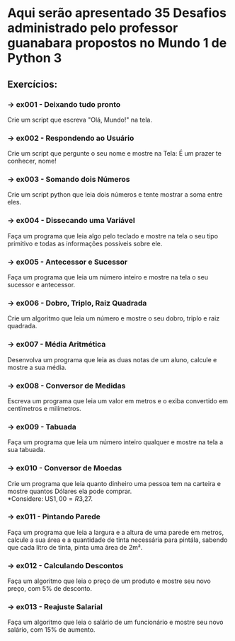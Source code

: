 # Aqui serão apresentado 35 Desafios administrado pelo professor guanabara propostos no Mundo 1 de Python 3
## Exercícios:

### -> ex001 - Deixando tudo pronto <br/>
Crie um script que escreva "Olá, Mundo!" na tela. <br/>

### -> ex002 - Respondendo ao Usuário <br/>
Crie um script que pergunte o seu nome e mostre na Tela: É um prazer te conhecer, nome! <br/>

### -> ex003 - Somando dois Números <br/>
Crie um script python que leia dois números e tente mostrar a soma entre eles.<br/>

### -> ex004 - Dissecando uma Variável <br/>
Faça um programa que leia algo pelo teclado e mostre na tela o seu tipo primitivo e todas as informações possíveis sobre ele. <br/>

### -> ex005 - Antecessor e Sucessor <br/>
Faça um programa que leia um número inteiro e mostre na tela o seu sucessor e antecessor. <br/>

### -> ex006 - Dobro, Triplo, Raiz Quadrada <br/>
Crie um algoritmo que leia um número e mostre o seu dobro, triplo e raiz quadrada. <br/>

### -> ex007 - Média Aritmética <br/>
Desenvolva um programa que leia as duas notas de um aluno, calcule e mostre a sua média. <br/>

### -> ex008 - Conversor de Medidas <br/>
Escreva um programa que leia um valor em metros e o exiba convertido em centímetros e milímetros. <br/>

### -> ex009 - Tabuada <br/>
Faça um programa que leia um número inteiro qualquer e mostre na tela a sua tabuada. <br/>

### -> ex010 - Conversor de Moedas <br/>
Crie um programa que leia quanto dinheiro uma pessoa tem na carteira e mostre quantos Dólares ela pode comprar. <br/> *Considere: US$1,00 = R$3,27. <br/>

### -> ex011 - Pintando Parede <br/>
Faça um programa que leia a largura e a altura de uma parede em metros, calcule a sua área e a quantidade de tinta necessária para pintála, sabendo que cada litro de tinta, pinta uma área de 2m². <br/>

### -> ex012 - Calculando Descontos <br/>
Faça um algoritmo que leia o preço de um produto e mostre seu novo preço, com 5% de desconto. <br/>

### -> ex013 - Reajuste Salarial <br/>
Faça um algoritmo que leia o salário de um funcionário e mostre seu novo salário, com 15% de aumento. <br/>
